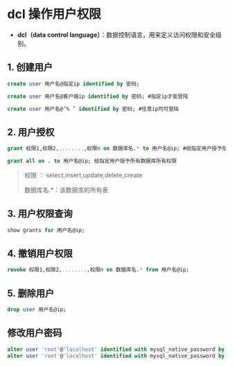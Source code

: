 # dcl 操作用户权限

- **dcl（data control language）**：数据控制语言，用来定义访问权限和安全级别。

## 1. 创建用户

```sql
create user 用户名@指定ip identified by 密码;

create user 用户名@客户端ip identified by 密码; #指定ip才能登陆

create user 用户名@‘% ’ identified by 密码; #任意ip均可登陆
```

## 2. 用户授权

```sql
grant 权限1,权限2,........,权限n on 数据库名.* to 用户名@ip; #给指定用户授予指定指定数据库指定权限

grant all on . to 用户名@ip; 给指定用户授予所有数据库所有权限

```

> 权限 ： select,insert,update,delete,create
>
> 数据库名.\*：该数据库的所有表

## 3. 用户权限查询

```sql
show grants for 用户名@ip;
```

## 4. 撤销用户权限

```sql
revoke 权限1,权限2,........,权限n on 数据库名.* from 用户名@ip;
```

## 5. 删除用户

```sql
drop user 用户名@ip;
```

## 修改用户密码

```sql
alter user 'root'@'localhost' identified with mysql_native_password by '新密码';
alter user 'root'@'localhost' identified with mysql_native_password by '123456';
```
